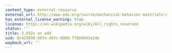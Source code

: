 ```yaml
---
content_type: external-resource
external_url: http://www.edx.org/course/mechanical-behavior-materials-mitx-3-032x
has_external_license_warning: true
license: https://en.wikipedia.org/wiki/All_rights_reserved
status: ''
title: 3.032x on edX
uid: 8c425698-967e-487c-8989-ff60db43a2de
wayback_url: ''
---
```

